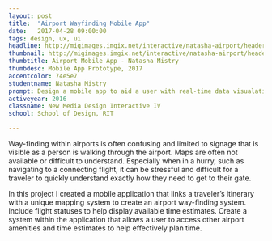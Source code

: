 ```yaml
---
layout: post
title:  "Airport Wayfinding Mobile App"
date:   2017-04-28 09:00:00
tags: design, ux, ui
headline: http://migimages.imgix.net/interactive/natasha-airport/header.png?fm=pjpg&h=400&fit=crop&auto=format
thumbnail: http://migimages.imgix.net/interactive/natasha-airport/header.png?fit=crop&fm=pjpg&q=85&chromasub=444
thumbtitle: Airport Mobile App - Natasha Mistry
thumbdesc: Mobile App Prototype, 2017
accentcolor: 74e5e7
studentname: Natasha Mistry
prompt: Design a mobile app to aid a user with real-time data visualation.
activeyear: 2016
classname: New Media Design Interactive IV
school: School of Design, RIT

---
```


<section>
<p>Way-finding within airports is often confusing and limited to signage that is visible as a person is walking through the airport. Maps are often not available or difficult to understand. Especially when in a hurry, such as navigating to a connecting flight, it can be stressful and difficult for a traveler to quickly understand exactly how they need to get to their gate.</p>
<p>In this project I created a mobile application that links a traveler’s itinerary with a unique mapping system to create an airport way-finding system. Include flight statuses to help display available time estimates. Create a system within the application that allows a user to access other airport amenities and time estimates to help effectively plan time.</p>